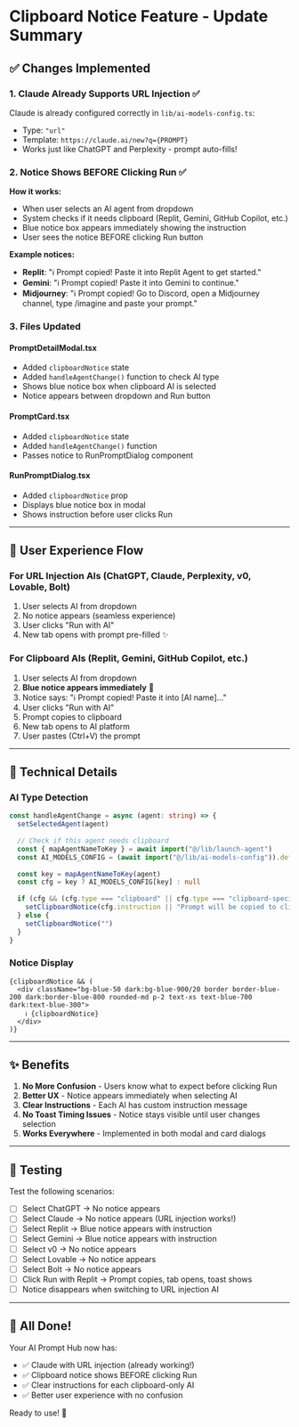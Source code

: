 # Clipboard Notice Feature - Update Summary

## ✅ Changes Implemented

### **1. Claude Already Supports URL Injection** ✅
Claude is already configured correctly in `lib/ai-models-config.ts`:
- Type: `"url"` 
- Template: `https://claude.ai/new?q={PROMPT}`
- Works just like ChatGPT and Perplexity - prompt auto-fills!

### **2. Notice Shows BEFORE Clicking Run** ✅

**How it works:**
- When user selects an AI agent from dropdown
- System checks if it needs clipboard (Replit, Gemini, GitHub Copilot, etc.)
- Blue notice box appears immediately showing the instruction
- User sees the notice BEFORE clicking Run button

**Example notices:**
- **Replit**: "ℹ️ Prompt copied! Paste it into Replit Agent to get started."
- **Gemini**: "ℹ️ Prompt copied! Paste it into Gemini to continue."
- **Midjourney**: "ℹ️ Prompt copied! Go to Discord, open a Midjourney channel, type /imagine and paste your prompt."

### **3. Files Updated**

#### **PromptDetailModal.tsx**
- Added `clipboardNotice` state
- Added `handleAgentChange()` function to check AI type
- Shows blue notice box when clipboard AI is selected
- Notice appears between dropdown and Run button

#### **PromptCard.tsx**
- Added `clipboardNotice` state
- Added `handleAgentChange()` function
- Passes notice to RunPromptDialog component

#### **RunPromptDialog.tsx**
- Added `clipboardNotice` prop
- Displays blue notice box in modal
- Shows instruction before user clicks Run

---

## 🎯 User Experience Flow

### **For URL Injection AIs** (ChatGPT, Claude, Perplexity, v0, Lovable, Bolt)
1. User selects AI from dropdown
2. No notice appears (seamless experience)
3. User clicks "Run with AI"
4. New tab opens with prompt pre-filled ✨

### **For Clipboard AIs** (Replit, Gemini, GitHub Copilot, etc.)
1. User selects AI from dropdown
2. **Blue notice appears immediately** 📢
3. Notice says: "ℹ️ Prompt copied! Paste it into [AI name]..."
4. User clicks "Run with AI"
5. Prompt copies to clipboard
6. New tab opens to AI platform
7. User pastes (Ctrl+V) the prompt

---

## 🔧 Technical Details

### **AI Type Detection**
```typescript
const handleAgentChange = async (agent: string) => {
  setSelectedAgent(agent)
  
  // Check if this agent needs clipboard
  const { mapAgentNameToKey } = await import("@/lib/launch-agent")
  const AI_MODELS_CONFIG = (await import("@/lib/ai-models-config")).default
  
  const key = mapAgentNameToKey(agent)
  const cfg = key ? AI_MODELS_CONFIG[key] : null
  
  if (cfg && (cfg.type === "clipboard" || cfg.type === "clipboard-special")) {
    setClipboardNotice(cfg.instruction || "Prompt will be copied to clipboard when you click Run")
  } else {
    setClipboardNotice("")
  }
}
```

### **Notice Display**
```tsx
{clipboardNotice && (
  <div className="bg-blue-50 dark:bg-blue-900/20 border border-blue-200 dark:border-blue-800 rounded-md p-2 text-xs text-blue-700 dark:text-blue-300">
    ℹ️ {clipboardNotice}
  </div>
)}
```

---

## ✨ Benefits

1. **No More Confusion** - Users know what to expect before clicking Run
2. **Better UX** - Notice appears immediately when selecting AI
3. **Clear Instructions** - Each AI has custom instruction message
4. **No Toast Timing Issues** - Notice stays visible until user changes selection
5. **Works Everywhere** - Implemented in both modal and card dialogs

---

## 🧪 Testing

Test the following scenarios:

- [ ] Select ChatGPT → No notice appears
- [ ] Select Claude → No notice appears (URL injection works!)
- [ ] Select Replit → Blue notice appears with instruction
- [ ] Select Gemini → Blue notice appears with instruction
- [ ] Select v0 → No notice appears
- [ ] Select Lovable → No notice appears
- [ ] Select Bolt → No notice appears
- [ ] Click Run with Replit → Prompt copies, tab opens, toast shows
- [ ] Notice disappears when switching to URL injection AI

---

## 🎉 All Done!

Your AI Prompt Hub now has:
- ✅ Claude with URL injection (already working!)
- ✅ Clipboard notice shows BEFORE clicking Run
- ✅ Clear instructions for each clipboard-only AI
- ✅ Better user experience with no confusion

Ready to use! 🚀
